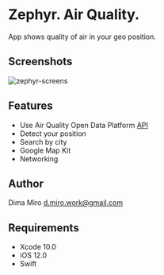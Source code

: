 # Zephyr. Air Quality.
App shows quality of air in your geo position.
## Screenshots
![zephyr-screens](https://user-images.githubusercontent.com/15017363/52905578-6bd41b00-323c-11e9-9545-7629e3d5afca.png)
## Features
* Use Air Quality Open Data Platform [API](https://aqicn.org/api/)
* Detect your position
* Search by city
* Google Map Kit
* Networking

## Author
Dima Miro [d.miro.work@gmail.com](mailto:d.miro.work@gmail.com)

## Requirements
* Xcode 10.0
* iOS 12.0
* Swift

